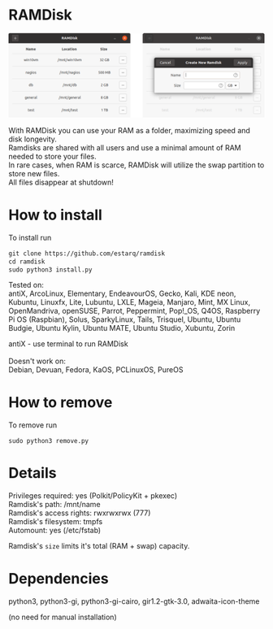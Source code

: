 # RAMDisk

![ramdisk](https://github.com/estarq/ramdisk/blob/main/ramdisk.png)

With RAMDisk you can use your RAM as a folder, maximizing speed and disk longevity.<br>
Ramdisks are shared with all users and use a minimal amount of RAM needed to store your files.<br>
In rare cases, when RAM is scarce, RAMDisk will utilize the swap partition to store new files.<br>
All files disappear at shutdown!<br>

# How to install

To install run

```
git clone https://github.com/estarq/ramdisk
cd ramdisk
sudo python3 install.py
```

Tested on:<br>
antiX, ArcoLinux, Elementary, EndeavourOS, Gecko, Kali, KDE neon, Kubuntu, Linuxfx, Lite, Lubuntu, LXLE, Mageia, Manjaro, Mint, MX Linux, OpenMandriva, openSUSE, Parrot, Peppermint, Pop!_OS, Q4OS, Raspberry Pi OS (Raspbian), Solus, SparkyLinux, Tails, Trisquel, Ubuntu, Ubuntu Budgie, Ubuntu Kylin, Ubuntu MATE, Ubuntu Studio, Xubuntu, Zorin<br>

antiX - use terminal to run RAMDisk<br><br>
Doesn't work on:<br>
Debian, Devuan, Fedora, KaOS, PCLinuxOS, PureOS

# How to remove

To remove run
```
sudo python3 remove.py
```

# Details

Privileges required: yes (Polkit/PolicyKit + pkexec)<br>
Ramdisk's path: /mnt/name<br>
Ramdisk's access rights: rwxrwxrwx (777)<br>
Ramdisk's filesystem: tmpfs<br>
Automount: yes (/etc/fstab)<br>

Ramdisk's `size` limits it's total (RAM + swap) capacity. 

# Dependencies

python3, python3-gi, python3-gi-cairo, gir1.2-gtk-3.0, adwaita-icon-theme

(no need for manual installation)
